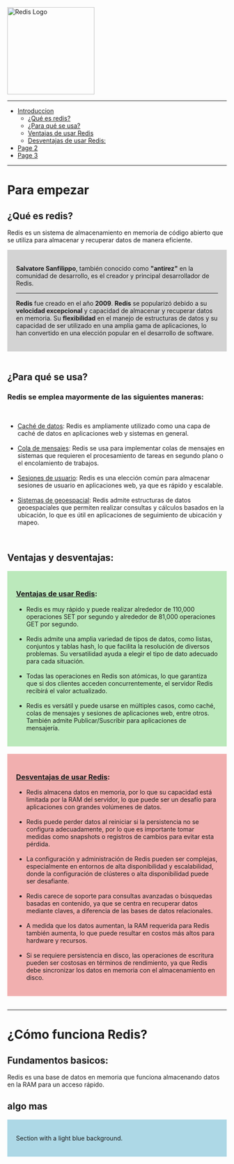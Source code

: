 <img src="https://upload.wikimedia.org/wikipedia/commons/thumb/6/64/Logo-redis.svg/2560px-Logo-redis.svg.png" alt="Redis Logo" width="200">

<hr>

- [Introduccion](#Intro)
  -  [¿Qué es redis?](#que)
  -  [¿Para qué se usa?](#para_que)
  -  [Ventajas de usar Redis](#ventajas)
  -  [Desventajas de usar Redis:](#desventajas)
- [Page 2](#page2)
- [Page 3](#page3)

<hr>

# Para empezar


## ¿Qué es redis? 

Redis es un sistema de almacenamiento en memoria de código abierto que se utiliza para almacenar y recuperar datos de manera eficiente.
<div style="background-color: lightgray; padding: 20px;">
  <p><b>Salvatore Sanfilippo</b>, también conocido como <b>"antirez"</b> en la comunidad de desarrollo, es el creador y principal desarrollador de Redis.</p>
  <hr> 
  <p> <b>Redis</b> fue creado en el año <b>2009</b>. <b>Redis</b> se popularizó debido a su <b>velocidad excepcional</b> y capacidad de almacenar y recuperar datos en memoria. Su <b>flexibilidad</b> en el manejo de estructuras de datos y su capacidad de ser utilizado en una amplia gama de aplicaciones, lo han convertido en una elección popular en el desarrollo de software. </p>
</div>
<br>

## ¿Para qué se usa? 
### Redis se emplea mayormente de las siguientes  maneras:</h5>

<br>
  <ul> 
    <li><u>Caché de datos</u>: Redis es ampliamente utilizado como una capa de caché de datos en aplicaciones web y sistemas en general.</li>
    <br>
    <li><u>Cola de mensajes</u>: Redis se usa para implementar colas de mensajes en sistemas que requieren el procesamiento de tareas en segundo plano o el encolamiento de trabajos.  </li>
    <br>
    <li><u>Sesiones de usuario</u>: Redis es una elección común para almacenar sesiones de usuario en aplicaciones web, ya que es rápido y escalable.</li>
    <br>
    <li><u>Sistemas de geoespacial</u>: Redis admite estructuras de datos geoespaciales que permiten realizar consultas y cálculos basados en la ubicación, lo que es útil en aplicaciones de seguimiento de ubicación y mapeo. </li>
  </ul>
<br>

## Ventajas y desventajas:

<div style="background-color: rgb(187, 233, 187); padding: 20px;">
<h3><u>Ventajas de usar Redis</u>:</h3>
<ul>
  <li>Redis es muy rápido y puede realizar alrededor de 110,000 operaciones SET por segundo y alrededor de 81,000 operaciones GET por segundo.</li>
  <br>
  <li>Redis admite una amplia variedad de tipos de datos, como listas, conjuntos y tablas hash, lo que facilita la resolución de diversos problemas. Su versatilidad ayuda a elegir el tipo de dato adecuado para cada situación.</li>
  <br>
  <li>Todas las operaciones en Redis son atómicas, lo que garantiza que si dos clientes acceden concurrentemente, el servidor Redis recibirá el valor actualizado.</li>
  <br>
  <li>Redis es versátil y puede usarse en múltiples casos, como caché, colas de mensajes y sesiones de aplicaciones web, entre otros. También admite Publicar/Suscribir para aplicaciones de mensajería.</li>
</ul>
</div>
<br>



<div style="background-color: rgb(241, 175, 175); padding: 20px;">
<h3><u>Desventajas de usar Redis</u>:</h3>
<ul>
  <li>Redis almacena datos en memoria, por lo que su capacidad está limitada por la RAM del servidor, lo que puede ser un desafío para aplicaciones con grandes volúmenes de datos.</li>
  <br>
  <li>Redis puede perder datos al reiniciar si la persistencia no se configura adecuadamente, por lo que es importante tomar medidas como snapshots o registros de cambios para evitar esta pérdida.</li>
  <br>
  <li>La configuración y administración de Redis pueden ser complejas, especialmente en entornos de alta disponibilidad y escalabilidad, donde la configuración de clústeres o alta disponibilidad puede ser desafiante.</li>
  <br>
  <li>Redis carece de soporte para consultas avanzadas o búsquedas basadas en contenido, ya que se centra en recuperar datos mediante claves, a diferencia de las bases de datos relacionales.</li>
  <br>
  <li>A medida que los datos aumentan, la RAM requerida para Redis también aumenta, lo que puede resultar en costos más altos para hardware y recursos.</li>
  <br>
  <li>Si se requiere persistencia en disco, las operaciones de escritura pueden ser costosas en términos de rendimiento, ya que Redis debe sincronizar los datos en memoria con el almacenamiento en disco.</li>
</ul>

</div>
<br>
<hr>

# ¿Cómo funciona Redis? 

## Fundamentos basicos:

Redis es una base de datos en memoria que funciona almacenando datos en la RAM para un acceso rápido.

## algo mas

<div style="background-color: lightblue; padding: 20px;">
  <p>Section with a light blue background.</p>
</div>
